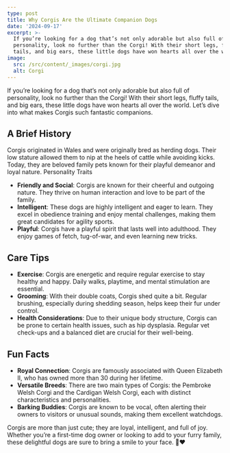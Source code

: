 ```yaml
---
type: post
title: Why Corgis Are the Ultimate Companion Dogs
date: '2024-09-17'
excerpt: >-
  If you’re looking for a dog that’s not only adorable but also full of
  personality, look no further than the Corgi! With their short legs, fluffy
  tails, and big ears, these little dogs have won hearts all over the world.
image:
  src: /src/content/_images/corgi.jpg
  alt: Corgi
---
```


If you’re looking for a dog that’s not only adorable but also full of personality, look no further than the Corgi! With their short legs, fluffy tails, and big ears, these little dogs have won hearts all over the world. Let’s dive into what makes Corgis such fantastic companions.

## A Brief History

Corgis originated in Wales and were originally bred as herding dogs. Their low stature allowed them to nip at the heels of cattle while avoiding kicks. Today, they are beloved family pets known for their playful demeanor and loyal nature.
Personality Traits

- **Friendly and Social**: Corgis are known for their cheerful and outgoing nature. They thrive on human interaction and love to be part of the family.
- **Intelligent**: These dogs are highly intelligent and eager to learn. They excel in obedience training and enjoy mental challenges, making them great candidates for agility sports.
- **Playful**: Corgis have a playful spirit that lasts well into adulthood. They enjoy games of fetch, tug-of-war, and even learning new tricks.

## Care Tips

- **Exercise**: Corgis are energetic and require regular exercise to stay healthy and happy. Daily walks, playtime, and mental stimulation are essential.
- **Grooming**: With their double coats, Corgis shed quite a bit. Regular brushing, especially during shedding season, helps keep their fur under control.
- **Health Considerations**: Due to their unique body structure, Corgis can be prone to certain health issues, such as hip dysplasia. Regular vet check-ups and a balanced diet are crucial for their well-being.

## Fun Facts

- **Royal Connection**: Corgis are famously associated with Queen Elizabeth II, who has owned more than 30 during her lifetime.
- **Versatile Breeds**: There are two main types of Corgis: the Pembroke Welsh Corgi and the Cardigan Welsh Corgi, each with distinct characteristics and personalities.
- **Barking Buddies**: Corgis are known to be vocal, often alerting their owners to visitors or unusual sounds, making them excellent watchdogs.

Corgis are more than just cute; they are loyal, intelligent, and full of joy. Whether you’re a first-time dog owner or looking to add to your furry family, these delightful dogs are sure to bring a smile to your face. 🐾❤️
